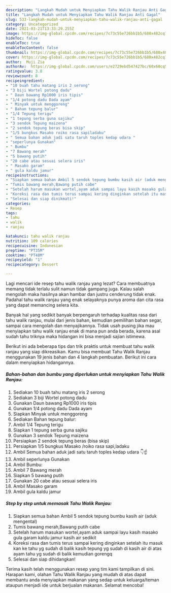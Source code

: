 ```yaml
---
description: "Langkah Mudah untuk Menyiapkan Tahu Walik Ranjau Anti Gagal"
title: "Langkah Mudah untuk Menyiapkan Tahu Walik Ranjau Anti Gagal"
slug: 533-langkah-mudah-untuk-menyiapkan-tahu-walik-ranjau-anti-gagal
category: Uncategorized
date: 2021-03-21T13:33:29.255Z
image: https://img-global.cpcdn.com/recipes/7c73c55e726bb1b5/680x482cq70/tahu-walik-ranjau-foto-resep-utama.jpg
hideToc: false
enableToc: true
enableTocContent: false
thumbnail: https://img-global.cpcdn.com/recipes/7c73c55e726bb1b5/680x482cq70/tahu-walik-ranjau-foto-resep-utama.jpg
cover: https://img-global.cpcdn.com/recipes/7c73c55e726bb1b5/680x482cq70/tahu-walik-ranjau-foto-resep-utama.jpg
author:  Muji Zia
authorAv:  https://img-global.cpcdn.com/users/e2729ebd547427bc/60x60cq50/avatar.jpg
ratingvalue: 3.8
reviewcount: 8
recipeingredient:
- "10 buah tahu matang iris 2 serong"
- "3 biji Wortel potong dadu"
- " Daun bawang Rp1000 iris tipis"
- "1/4 potong dadu Dada ayam"
- " Minyak untuk menggoreng"
- " Bahan tepung balur"
- "1/4 Tepung terigu"
- "1 tepung serba guna sajiku"
- "3 sendok Tepung maizena"
- "2 sendok tepung beras bisa skip"
- "1/5 bungkus Masako roiko rasa sapiladaku"
- " Semua bahan aduk jadi satu taruh toples kedap udara "
- "seperlunya Gunakan"
- " Bumbu"
- "7 Bawang merah"
- "5 bawang putih"
- "20 cabe atau sesuai selera iris"
- " Masako garam"
- " gula kaldu jamur"
recipeinstructions:
- "Siapkan semua bahan Ambil 5 sendok tepung bumbu kasih air (aduk mengental)"
- "Tumis bawang merah,Bawang putih cabe"
- "Setelah harum masukan wortel,ayam aduk sampai layu kasih masako gula garam kaldu jamur kasih air sedikit"
- "Koreksi rasa dan tumis terus sampai kering dinginkan setelah itu masuk kan ke tahu yg sudah di balik kasih tepung yg sudah di kasih air di atas ayam tahu yg sudah di balik kemudian gorengq"
- "Selesai dan siap dinikmati!"
categories:
- Resep
tags:
- tahu
- walik
- ranjau

katakunci: tahu walik ranjau 
nutrition: 109 calories
recipecuisine: Indonesian
preptime: "PT35M"
cooktime: "PT48M"
recipeyield: "1"
recipecategory: Dessert

---
```



Lagi mencari ide resep tahu walik ranjau yang lezat? Cara membuatnya memang tidak terlalu sulit namun tidak gampang juga. Kalau salah mengolah maka hasilnya akan hambar dan justru cenderung tidak enak. Padahal tahu walik ranjau yang enak selayaknya punya aroma dan cita rasa yang dapat memancing selera kita.


Banyak hal yang sedikit banyak berpengaruh terhadap kualitas rasa dari tahu walik ranjau, mulai dari jenis bahan, kemudian pemilihan bahan segar, sampai cara mengolah dan menyajikannya. Tidak usah pusing jika mau menyiapkan tahu walik ranjau enak di mana pun anda berada, karena asal sudah tahu triknya maka hidangan ini bisa menjadi sajian istimewa.




Berikut ini ada beberapa tips dan trik praktis untuk membuat tahu walik ranjau yang siap dikreasikan. Kamu bisa membuat Tahu Walik Ranjau menggunakan 19 jenis bahan dan 4 langkah pembuatan. Berikut ini cara dalam menyiapkan hidangannya.

<!--inarticleads1-->

##### Bahan-bahan dan bumbu yang diperlukan untuk menyiapkan Tahu Walik Ranjau:

1. Sediakan 10 buah tahu matang iris 2 serong
1. Sediakan 3 biji Wortel potong dadu
1. Gunakan  Daun bawang Rp1000 iris tipis
1. Gunakan 1/4 potong dadu Dada ayam
1. Siapkan  Minyak untuk menggoreng
1. Sediakan  Bahan tepung balur:
1. Ambil 1/4 Tepung terigu
1. Siapkan 1 tepung serba guna sajiku
1. Gunakan 3 sendok Tepung maizena
1. Persiapkan 2 sendok tepung beras (bisa skip)
1. Persiapkan 1/5 bungkus Masako /roiko rasa sapi,ladaku
1. Ambil  Semua bahan aduk jadi satu taruh toples kedap udara 👇☝️
1. Ambil seperlunya Gunakan
1. Ambil  Bumbu:
1. Ambil 7 Bawang merah
1. Siapkan 5 bawang putih
1. Gunakan 20 cabe atau sesuai selera iris
1. Ambil  Masako garam
1. Ambil  gula kaldu jamur




<!--inarticleads2-->

##### Step by step untuk memasak Tahu Walik Ranjau:

1. Siapkan semua bahan Ambil 5 sendok tepung bumbu kasih air (aduk mengental)
1. Tumis bawang merah,Bawang putih cabe
1. Setelah harum masukan wortel,ayam aduk sampai layu kasih masako gula garam kaldu jamur kasih air sedikit
1. Koreksi rasa dan tumis terus sampai kering dinginkan setelah itu masuk kan ke tahu yg sudah di balik kasih tepung yg sudah di kasih air di atas ayam tahu yg sudah di balik kemudian gorengq
1. Selesai dan siap dihidangkan!



Terima kasih telah menggunakan resep yang tim kami tampilkan di sini. Harapan kami, olahan Tahu Walik Ranjau yang mudah di atas dapat membantu anda menyiapkan makanan yang sedap untuk keluarga/teman ataupun menjadi ide untuk berjualan makanan. Selamat mencoba!
